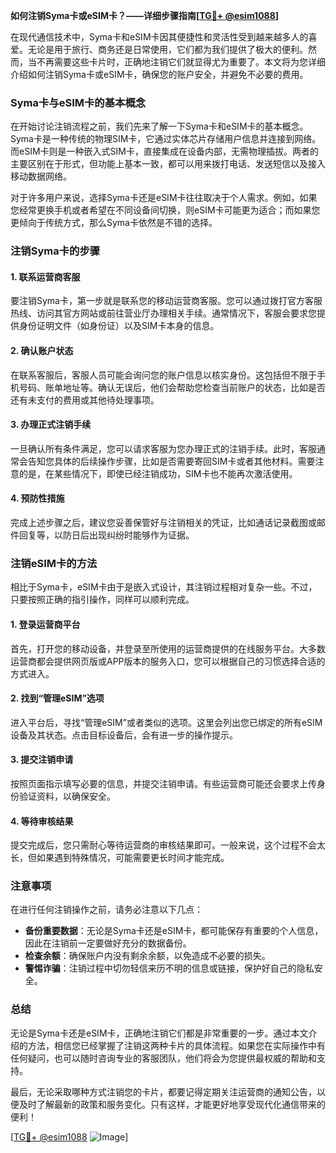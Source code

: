 **如何注销Syma卡或eSIM卡？——详细步骤指南[[TG💪+ @esim1088](https://t.me/s/esim1088)]**

在现代通信技术中，Syma卡和eSIM卡因其便捷性和灵活性受到越来越多人的喜爱。无论是用于旅行、商务还是日常使用，它们都为我们提供了极大的便利。然而，当不再需要这些卡片时，正确地注销它们就显得尤为重要了。本文将为您详细介绍如何注销Syma卡或eSIM卡，确保您的账户安全，并避免不必要的费用。

### Syma卡与eSIM卡的基本概念

在开始讨论注销流程之前，我们先来了解一下Syma卡和eSIM卡的基本概念。Syma卡是一种传统的物理SIM卡，它通过实体芯片存储用户信息并连接到网络。而eSIM卡则是一种嵌入式SIM卡，直接集成在设备内部，无需物理插拔。两者的主要区别在于形式，但功能上基本一致，都可以用来拨打电话、发送短信以及接入移动数据网络。

对于许多用户来说，选择Syma卡还是eSIM卡往往取决于个人需求。例如，如果您经常更换手机或者希望在不同设备间切换，则eSIM卡可能更为适合；而如果您更倾向于传统方式，那么Syma卡依然是不错的选择。

### 注销Syma卡的步骤

#### 1. 联系运营商客服
要注销Syma卡，第一步就是联系您的移动运营商客服。您可以通过拨打官方客服热线、访问其官方网站或前往营业厅办理相关手续。通常情况下，客服会要求您提供身份证明文件（如身份证）以及SIM卡本身的信息。

#### 2. 确认账户状态
在联系客服后，客服人员可能会询问您的账户信息以核实身份。这包括但不限于手机号码、账单地址等。确认无误后，他们会帮助您检查当前账户的状态，比如是否还有未支付的费用或其他待处理事项。

#### 3. 办理正式注销手续
一旦确认所有条件满足，您可以请求客服为您办理正式的注销手续。此时，客服通常会告知您具体的后续操作步骤，比如是否需要寄回SIM卡或者其他材料。需要注意的是，在某些情况下，即使已经注销成功，SIM卡也不能再次激活使用。

#### 4. 预防性措施
完成上述步骤之后，建议您妥善保管好与注销相关的凭证，比如通话记录截图或邮件回复等，以防日后出现纠纷时能够作为证据。

### 注销eSIM卡的方法

相比于Syma卡，eSIM卡由于是嵌入式设计，其注销过程相对复杂一些。不过，只要按照正确的指引操作，同样可以顺利完成。

#### 1. 登录运营商平台
首先，打开您的移动设备，并登录至所使用的运营商提供的在线服务平台。大多数运营商都会提供网页版或APP版本的服务入口，您可以根据自己的习惯选择合适的方式进入。

#### 2. 找到“管理eSIM”选项
进入平台后，寻找“管理eSIM”或者类似的选项。这里会列出您已绑定的所有eSIM设备及其状态。点击目标设备后，会有进一步的操作提示。

#### 3. 提交注销申请
按照页面指示填写必要的信息，并提交注销申请。有些运营商可能还会要求上传身份验证资料，以确保安全。

#### 4. 等待审核结果
提交完成后，您只需耐心等待运营商的审核结果即可。一般来说，这个过程不会太长，但如果遇到特殊情况，可能需要更长时间才能完成。

### 注意事项

在进行任何注销操作之前，请务必注意以下几点：

- **备份重要数据**：无论是Syma卡还是eSIM卡，都可能保存有重要的个人信息，因此在注销前一定要做好充分的数据备份。
- **检查余额**：确保账户内没有剩余余额，以免造成不必要的损失。
- **警惕诈骗**：注销过程中切勿轻信来历不明的信息或链接，保护好自己的隐私安全。

### 总结

无论是Syma卡还是eSIM卡，正确地注销它们都是非常重要的一步。通过本文介绍的方法，相信您已经掌握了注销这两种卡片的具体流程。如果您在实际操作中有任何疑问，也可以随时咨询专业的客服团队，他们将会为您提供最权威的帮助和支持。

最后，无论采取哪种方式注销您的卡片，都要记得定期关注运营商的通知公告，以便及时了解最新的政策和服务变化。只有这样，才能更好地享受现代化通信带来的便利！

[[TG💪+ @esim1088](https://t.me/s/esim1088) ![Image](https://i.postimg.cc/4NQfJmqS/Snipaste-2025-05-13-00-14-12.png)]